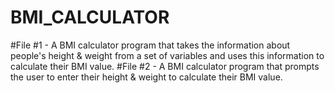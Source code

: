 # BMI_CALCULATOR

#File #1 -  A BMI calculator program that takes the information about people's height & weight from a set of variables and uses this information to calculate their BMI value.
#File #2 - A BMI calculator program that prompts the user to enter their height & weight to calculate their BMI value. 
